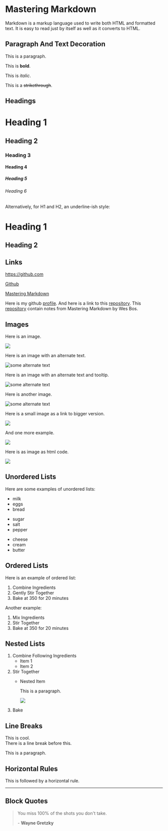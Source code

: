 # Mastering Markdown

Markdown is a markup language used to write both HTML and formatted text. It is easy to read just by itself as well as it converts to HTML.

## Paragraph And Text Decoration

This is a paragraph.

This is **bold**.

This is _italic_.

This is a ~~strikethrough~~.

## Headings

# Heading 1

## Heading 2

### Heading 3

#### Heading 4

##### Heading 5

###### Heading 6

Alternatively, for H1 and H2, an underline-ish style:

Heading 1
=========

Heading 2
---------

## Links

<https://github.com>

[Github](https://github.com)

[Mastering Markdown](https://masteringmarkdown.com "A mini video series to learn to write in Markdown")

Here is my github [profile][1]. And here is a link to this [repository][repo].
This [repository][repo] contain notes from Mastering Markdown by Wes Bos.

[1]: https://github.com/4nkt
[repo]: https://github.com/4nkt/mastering-markdown

## Images

Here is an image.

![](https://unsplash.it/500/500?random)

Here is an image with an alternate text.

![some alternate text](https://unsplash.it/500/500?image=1012)

Here is an image with an alternate text and tooltip.

![some alternate text](https://unsplash.it/500/500?image=1000 "some tooltip")

Here is another image.

![some alternate text][image]

Here is a small image as a link to bigger version.

[![](https://unsplash.it/100/100?image=523)](https://unsplash.it/500/500?image=523)

And one more example.

[<img src="https://unsplash.it/200/200?image=999" />](https://unsplash.it/500/500?image=999)

Here is as image as html code.

<img src="https://unsplash.it/500/500?image=910" />

[image]: https://unsplash.it/500/500?image=900

## Unordered Lists

Here are some examples of unordered lists:

+ milk
+ eggs
+ bread

- sugar
- salt
- pepper

* cheese
* cream
* butter

## Ordered Lists

Here is an example of ordered list:

1. Combine Ingredients
2. Gently Stir Together
3. Bake at 350 for 20 minutes

Another example:

1. Mix Ingredients
1. Stir Together
1. Bake at 350 for 20 minutes

## Nested Lists

1. Combine Following Ingredients
    * Item 1
    * Item 2
1. Stir Together
    * Nested Item

        This is a paragraph.

        ![](https://unsplash.it/500/500?image=111)
1. Bake

## Line Breaks

This is cool.<br/>
There is a line break before this.

This is a paragraph.

## Horizontal Rules

This is followed by a horizontal rule.

---

## Block Quotes

> You miss 100% of the shots you don't take.
>
> \- **Wayne Gretzky**
